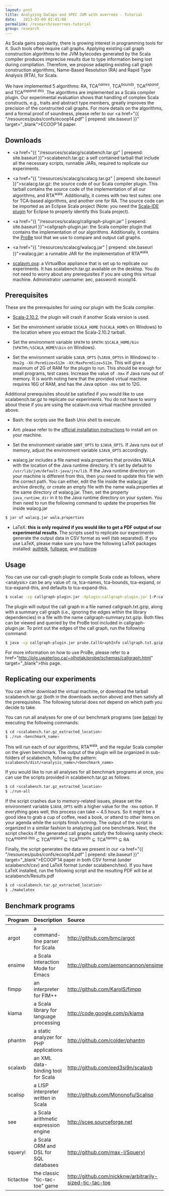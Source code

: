 ```yaml
---
layout: post
title: Analyzing DaCapo and SPEC JVM with averroes - Tutorial
date:   2013-03-09 01:41:00
permalink: /research/averroes-tutorial
group: research
---
```


As Scala gains popularity, there is growing interest in programming tools for it. Such tools often require call 
graphs. Applying existing call graph construction algorithms to the JVM bytecodes generated by the Scala 
compiler produces imprecise results due to type information being lost during compilation. Therefore, we propose
adapting existing call graph construction algorithms, Name-Based Resolution (RA) and Rapid Type Analysis (RTA), 
for Scala.

We have implemented 5 algorithms: RA, TCA<sup><i>names</i></sup>, TCA<sup><i>bounds</i></sup>, 
TCA<sup><i>expand</i></sup>, and TCA<sup><i>expand-this</i></sup>. The algorithms are implemented as a Scala 
compiler plugin. Our experimental evaluation shows that handling of complex Scala constructs, e.g., traits and 
abstract type members, greatly improves the precision of the constructed call graphs. For more details on the 
algorithms, and a formal proof of soundness, please refer to our 
<a href="{{ "/resources/pubs/confs/ecoop14.pdf" |  prepend: site.baseurl }}" target="_blank">ECOOP'14 paper</a>.
	
## Downloads ##
* <a href="{{ "/resources/scalacg/scalabench.tar.gz" |  prepend: site.baseurl }}">scalabench.tar.gz</a>: a self 
contained tarball that include all the necessary scripts, runnable JARs, required to replicate our experiments.

* <a href="{{ "/resources/scalacg/scalacg.tar.gz" |  prepend: site.baseurl }}">scalacg.tar.gz</a>: the source code of 
our Scala compiler plugin. This tarball contains the source code of the implementation of all our algorithms, and 
RTA<sup>wala</sup>. Additionally, it comes with two test suites: one for TCA-based algorithms, and 
another one for RA. The source code can be imported as an Eclipse Scala project (Note: you need the 
<a href="http://scala-ide.org/download/current.html" target="_blank">Scala-IDE plugin</a> for Eclipse 
to properly identify this Scala project). 

* <a href="{{ "/resources/scalacg/callgraph-plugin.jar" |  prepend: site.baseurl }}">callgraph-plugin.jar</a>: the Scala compiler 
plugin that contains the implementation of our algorithms. Additionally, it contains the 
<a href="http://plg.uwaterloo.ca/~olhotak/probe/schemas/callgraph.html" target="_blank">ProBe</a> tool that we use to 
compare and output call graphs. 

* <a href="{{ "/resources/scalacg/walacg.jar" |  prepend: site.baseurl }}">walacg.jar</a>: a runnable JAR for the implementation of RTA<sup>wala</sup>.

* <a href="http://www.dropbox.com/s/f1hnxevcfqogtio/scalavm.ova" target="_blank">scalavm.ova</a>: a VirtualBox appliance 
that is set up to replicate our experiments. It has scalabench.tar.gz available on the desktop. You do not need to 
worry about any prerequisites if you are using this virtual machine. Administrator username: aec, password: ecoop14. 
	
## Prerequisites ##
These are the prerequisites for using our plugin with the Scala compiler.
* <a href="http://www.scala-lang.org/files/archive/scala-2.10.2.tgz" target="_blank">Scala-2.10.2</a>, the plugin will crash if another Scala version is used.   

* Set the environment variable `$SCALA_HOME` (`%SCALA_HOME%` on Windows) to the location where you extract the Scala-2.10.2 tarball.

* Set the environment variable `$PATH` to `$PATH:$SCALA_HOME/bin` (`%PATH%;%SCALA_HOME%\bin` on Windows).

* Set the environment variable `$JAVA_OPTS` (`%JAVA_OPTS%` in Windows) to `-Xmx2g -XX:PermSize=512m -XX:MaxPermSize=512m`. 
This will give a maximum of 2G of RAM for the plugin to run. This should be enough for small programs, test cases. 
Increase the value of `-Xmx` if Java runs out of memory. It is worth noting here that the provided virtual machine 
requires 16G of RAM, and has the Java option `-Xmx` set to 12G.

Additional prerequisites should be satisfied if you would like to use scalabench.tar.gz to replicate our experiments. 
You do not have to worry about these if you are using the scalavm.ova virtual machine provided above.
* Bash: the scripts use the Bash Unix shell to execute.

* Ant: please refer to the <a href="http://ant.apache.org/manual/install.html" target="_blank"> official installation instructions</a> 
to install ant on your machine. 

* Set the environment variable `$ANT_OPTS` to `$JAVA_OPTS`. If Java runs out of memory, adjust the environment variable `$JAVA_OPTS` accordingly. 

* walacg.jar includes a file named wala.properties that provides WALA with the location of the Java runtime directory. 
It's set by default to `/usr/lib/jvm/default-java/jre/lib`. If the Java runtime directory on your machine is different 
from this, then you need to update this file with the correct path. You can either, edit the file inside the walacg.jar 
archive directly, or create an empty file with the name wala.properties at the same directory of walacg.jar. Then, 
set the property `java_runtime_dir` in it to the Java runtime directory on your system. You then need to run the 
following command to update the properties file inside walacg.jar

``` bash
$ jar uf walacg.jar wala.properties
```

* LaTeX: **this is only required if you would like to get a PDF output of our experimental results**. 
The scripts used to replicate our experiments generate the output data in CSV format as well (tab separated). If you 
use LaTeX, please make sure you have the following LaTeX packages installed: 
<a href="http://ctan.org/pkg/authblk" target="_blank">authblk</a>, 
<a href="http://ctan.org/pkg/fullpage" target="_blank">fullpage</a>, and 
<a href="http://ctan.org/pkg/multirow" target="_blank">multirow</a>.
	
## Usage ##
You can use our call-graph plugin to compile Scala code as follows, where &lt;analysis&gt; can be any value of: 
ra, tca-names, tca-bounds, tca-expand, or tca-expand-this, and defaults to tca-expand-this.

``` bash
$ scalac -cp callgraph-plugin.jar -Xplugin:callgraph-plugin.jar [-P:callgraph:<analysis>] <code.scala>
```

The plugin will output the call graph in a file named callgraph.txt.gzip, along with a summary call graph 
(i.e., ignoring the edges within the library dependencies) in a file with the name callgraph-summary.txt.gzip. 
Both files can be viewed and queried by the ProBe tool included in callgraph-plugin.jar. To print out the edges 
of the call graph, run the following command:

``` bash
$ java -cp callgraph-plugin.jar probe.CallGraphInfo callgraph.txt.gzip
```

For more information on how to use ProBe, please refer to a href="http://plg.uwaterloo.ca/~olhotak/probe/schemas/callgraph.html" target="_blank">this page</a>.
	
## Replicating our experiments ##
You can either download the virtual machine, or download the tarball scalabench.tar.gz (both in the downloads section 
above) and then satisfy all the prerequisites. The following tutorial does not depend on which path you decide to take.

You can run all analyses for one of our benchmark programs (see <a href="#bench">below</a>) by executing the following commands:

``` bash
$ cd <scalabench.tar.gz_extracted_location>
$ ./run <benchmark_name>
```

This will run each of our algorithms, RTA<sup>wala</sup>, and the regular Scala compiler on the given benchmark. 
The output of the plugin will be organized in sub-folders of scalabench, following the pattern: 
`scalabench/dist/<analysis_name>/<benchmark_name>`

If you would like to run all analyses for all benchmark programs at once, you can use the scripts provided in 
scalabench.tar.gz as follows:

``` bash
$ cd <scalabench.tar.gz_extracted_location>
$ ./run-all
```

If the script crashes due to memory-related issues, please set the environment variable `$JAVA_OPTS` with a 
higher value for the `-Xmx` option. If everything goes well, this process can take ~ 4.5 hours. So it might be a 
good idea to grab a cup of coffee, read a book, or attend to other items on your agenda while the scripts 
finish running. The output of the script is organized in a similar fashion to analyzing just one benchmark. 
Next, the script checks if the generated call graphs satisfy the following sanity check:
TCA<sup>expand-this</sup> &sube; TCA<sup>expand</sup> &sube; TCA<sup>bounds</sup> &sube; TCA<sup>names</sup> &sube; RA

Finally, the script generates the data we present in our 
<a href="{{ "/resources/pubs/confs/ecoop14.pdf" |  prepend: site.baseurl }}" target="_blank">ECOOP'14 paper</a>
in both CSV format (under scalabench/csv) and LaTeX format (under scalabench/tex). If you have LaTeX installed, 
run the following script and the resulting PDF will be at scalabench/Results.pdf
		
``` bash
$ cd <scalabench.tar.gz_extracted_location>
$ ./makelatex
```

## Benchmark programs ##

| Program | Description | Source |
|:---------|:-------------|:--------|
argot | a command-line parser for Scala | <a href="http://github.com/bmc/argot" target="_blank">http://github.com/bmc/argot</a>
ensime | a Scala Interaction Mode for Emacs | <a href="http://github.com/aemoncannon/ensime" target="_blank">http://github.com/aemoncannon/ensime</a>
fimpp | an interpreter for FIM++ | <a href="http://github.com/KarolS/fimpp" target="_blank">http://github.com/KarolS/fimpp</a>
kiama | a Scala library for language processing | <a href="http://code.google.com/p/kiama" target="_blank">http://code.google.com/p/kiama</a>
phantm | a static analyzer for PHP applications | <a href="http://github.com/colder/phantm" target="_blank">http://github.com/colder/phantm</a>
scalaxb | an XML data-binding tool for Scala | <a href="http://github.com/eed3si9n/scalaxb" target="_blank">http://github.com/eed3si9n/scalaxb</a>
scalisp | a LISP interpreter written in Scala | <a href="http://github.com/Mononofu/Scalisp" target="_blank">http://github.com/Mononofu/Scalisp</a>
see | a Scala arithmetic expression engine | <a href="http://scee.sourceforge.net" target="_blank">http://scee.sourceforge.net</a>
squeryl | a Scala ORM and DSL for SQL databases | <a href="http://github.com/max-l/Squeryl" target="_blank">http://github.com/max-l/Squeryl</a>
tictactoe | the classic "tic-tac-toe" game | <a href="http://github.com/nickknw/arbitrarily-sized-tic-tac-toe" target="_blank">http://github.com/nickknw/arbitrarily-sized-tic-tac-toe</a>